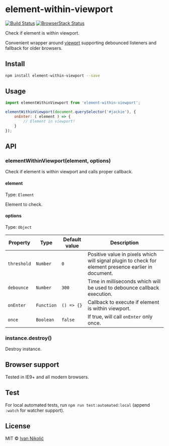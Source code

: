 # element-within-viewport

[![Build Status][ci-img]][ci] [![BrowserStack Status][browserstack-img]][browserstack]

Check if element is within viewport.

Convenient wrapper around [viewprt](https://github.com/gpoitch/viewprt) supporting debounced listeners and fallback for older browsers.

## Install

```sh
npm install element-within-viewport --save
```

## Usage

```js
import elementWithinViewport from 'element-within-viewport';

elementWithinViewport(document.querySelector('#jackie'), {
	onEnter: ( element ) => {
		// Element in viewport!
	}
});
```

## API

### elementWithinViewport(element, options)

Check if element is within viewport and calls proper callback.

#### element

Type: `Element`

Element to check.

#### options

Type: `Object`

| Property | Type | Default value | Description |
| --- | --- | --- | --- |
| `threshold` | `Number` | `0` | Positive value in pixels which will signal plugin to check for element presence earlier in document. |
| `debounce` | `Number` | `300` | Time in milliseconds which will be used to debounce callback execution. |
| `onEnter` | `Function` | `() => {}` | Callback to execute if element is within viewport. |
| `once` | `Boolean` | `false` | If true, will call `onEnter` only once. |

### instance.destroy()

Destroy instance.

## Browser support

Tested in IE9+ and all modern browsers.

## Test

For local automated tests, run `npm run test:automated:local` (append `:watch` for watcher support).

## License

MIT © [Ivan Nikolić](http://ivannikolic.com)

[ci]: https://travis-ci.com/niksy/element-within-viewport
[ci-img]: https://travis-ci.com/niksy/element-within-viewport.svg?branch=master
[browserstack]: https://www.browserstack.com/
[browserstack-img]: https://www.browserstack.com/automate/badge.svg?badge_key=N1NNRmJzVHl6WGZYem1CZkxvQk9xSDZLOUtMaGlhbXNRd0kydGM3SURaaz0tLTBqVWlxQXp6cTVmSUM1eEV4TVhCREE9PQ==--824629ccac56e8c6b37b39dc728d871f2c31c336
